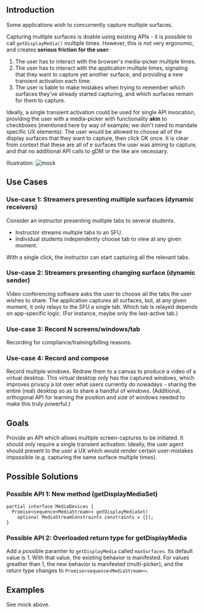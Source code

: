 ## Introduction

Some applications wish to concurrently capture multiple surfaces.

Capturing multiple surfaces is doable using existing APIs - it is possible to call `getDisplayMedia()` multiple times. However, this is not very ergonomic, and creates **serious friction for the user**:

1. The user has to interact with the browser's media-picker multiple times.
2. The user has to interact with the application multiple times, signaling that they want to capture yet another surface, and providing a new transient activation each time.
3. The user is liable to make mistakes when trying to remember which surfaces they've already started capturing, and which surfaces remain for them to capture.

Ideally, a single transient activation could be used for single API invocation, providing the user with a media-picker with functionality **akin** to checkboxes (mentioned here by way of example; we don't need to mandate specific UX elements). The user would be allowed to choose all of the display surfaces that they want to capture, then click OK once. It is clear from context that these are all of e surfaces the user was aiming to capture, and that no additional API calls to gDM or the like are necessary.

Illustration:
![mock](https://user-images.githubusercontent.com/22117736/156051996-dd3a382f-c7b7-4180-b354-70fc7a251744.jpeg)


## Use Cases

### Use-case 1: Streamers presenting multiple surfaces (dynamic receivers)

Consider an instructor presenting multiple tabs to several students.
* Instructor streams multiple tabs to an SFU.
* Individual students independently choose tab to view at any given moment.

With a single click, the instructor can start capturing all the relevant tabs.

### Use-case 2: Streamers presenting changing surface (dynamic sender)

Video conferencing software asks the user to choose all the tabs the user wishes to share.
The application captures all surfaces, but, at any given moment, it only relays to the SFU a single tab. Which tab is relayed depends on app-specific logic. (For instance, maybe only the last-active tab.)

### Use-case 3: Record N screens/windows/tab

Recording for compliance/training/billing reasons.

### Use-case 4: Record and compose

Record multiple windows.
Redraw them to a canvas to produce a video of a virtual desktop.
This virtual desktop only has the captured windows, which improves privacy a lot over what users currently do nowadays - sharing the entire (real) desktop so as to share a handful of windows.
(Additional, orthogonal API for learning the position and size of windows needed to make this truly powerful.)

## Goals

Provide an API which allows multiple screen-captures to be initiated. It should only require a single transient activation. Ideally, the user agent should present to the user a UX which would render certain user-mistakes impossible (e.g. capturing the same surface multiple times).

## Possible Solutions

### Possible API 1: New method (getDisplayMediaSet)
```webidl
partial interface MediaDevices {
  Promise<sequence<MediaStream>> getDisplayMediaSet(
    optional MediaStreamConstraints constraints = {});
}
```

### Possible API 2: Overloaded return type for getDisplayMedia
Add a possible paramter to `getDisplayMedia` called `maxSurfaces`.
Its default value is 1. With that value, the existing behavior is manifested.
For values greather than 1, the new behavior is manifested (multi-picker), and the return type changes to `Promise<sequence<MediaStream>>`.

## Examples

See mock above.
